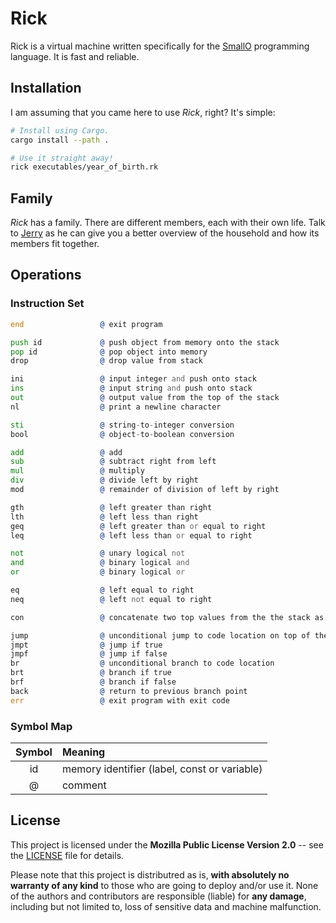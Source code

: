 # Rick

Rick is a virtual machine written specifically for the [SmallO] programming
language. It is fast and reliable.

[SmallO]: https://github.com/smallo-lang/



## Installation

I am assuming that you came here to use *Rick*, right? It's simple:

```bash
# Install using Cargo.
cargo install --path .

# Use it straight away!
rick executables/year_of_birth.rk
```



## Family

*Rick* has a family. There are different members, each with their own life.
Talk to [Jerry](https://github.com/smallo-lang/Jerry) as he can give you a
better overview of the household and how its members fit together.



## Operations

### Instruction Set

```asm
end                 @ exit program

push id             @ push object from memory onto the stack
pop id              @ pop object into memory
drop                @ drop value from stack

ini                 @ input integer and push onto stack
ins                 @ input string and push onto stack
out                 @ output value from the top of the stack
nl                  @ print a newline character

sti                 @ string-to-integer conversion
bool                @ object-to-boolean conversion

add                 @ add
sub                 @ subtract right from left
mul                 @ multiply
div                 @ divide left by right
mod                 @ remainder of division of left by right

gth                 @ left greater than right
lth                 @ left less than right
geq                 @ left greater than or equal to right
leq                 @ left less than or equal to right

not                 @ unary logical not
and                 @ binary logical and
or                  @ binary logical or

eq                  @ left equal to right
neq                 @ left not equal to right

con                 @ concatenate two top values from the the stack as strings

jump                @ unconditional jump to code location on top of the stack
jmpt                @ jump if true
jmpf                @ jump if false
br                  @ unconditional branch to code location
brt                 @ branch if true
brf                 @ branch if false
back                @ return to previous branch point
err                 @ exit program with exit code
```


### Symbol Map

| Symbol | Meaning                                      |
|:------:|:---------------------------------------------|
| id     | memory identifier (label, const or variable) |
| @      | comment                                      |



## License

This project is licensed under the **Mozilla Public License Version 2.0** --
see the [LICENSE](LICENSE) file for details.

Please note that this project is distributred as is,
**with absolutely no warranty of any kind** to those who are going to deploy
and/or use it. None of the authors and contributors are responsible (liable)
for **any damage**, including but not limited to, loss of sensitive data and
machine malfunction.

